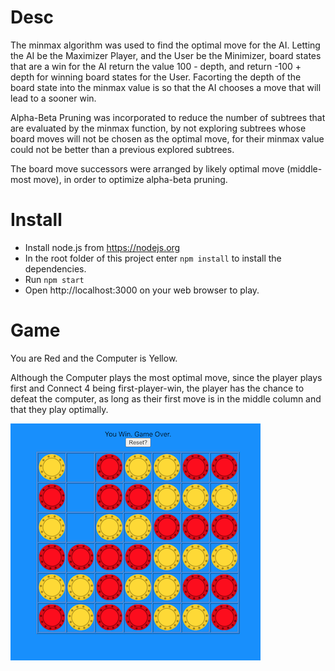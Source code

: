 # Desc
The minmax algorithm was used to find the optimal move for the AI. Letting the AI be the Maximizer Player, and the User be the Minimizer, board states that are a win for the AI return the value 100 - depth, and return -100 + depth for winning board states for the User. Facorting the depth of the board state into the minmax value is so that the AI chooses a move that will lead to a sooner win.

Alpha-Beta Pruning was incorporated to reduce the number of subtrees that are evaluated by the minmax function, by not exploring subtrees whose board moves will not be chosen as the optimal move, for their minmax value could not be better than a previous explored subtrees.

The board move successors were arranged by likely optimal move (middle-most move), in order to optimize alpha-beta pruning.

# Install
- Install node.js from https://nodejs.org
- In the root folder of this project enter ```npm install``` to install the dependencies.
- Run ```npm start```
- Open http://localhost:3000 on your web browser to play.

# Game
You are Red and the Computer is Yellow. <br/>

Although the Computer plays the most optimal move, since the player plays first and Connect 4 being first-player-win, the player has the chance to defeat the computer, as long as their first move is in the middle column and that they play optimally.

![](https://github.com/cybergear791/Connect4-AI/blob/master/src/images/game.png)
